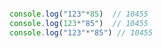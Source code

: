 ```javascript

console.log("123"*85)  // 10455
console.log(123*"85")  // 10455
console.log("123"*"85") // 10455

```
